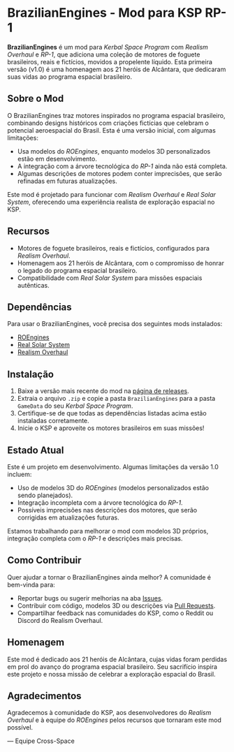 # BrazilianEngines - Mod para KSP RP-1

**BrazilianEngines** é um mod para *Kerbal Space Program* com *Realism Overhaul* e *RP-1*, que adiciona uma coleção de motores de foguete brasileiros, reais e fictícios, movidos a propelente líquido. Esta primeira versão (v1.0) é uma homenagem aos 21 heróis de Alcântara, que dedicaram suas vidas ao programa espacial brasileiro.

## Sobre o Mod
O BrazilianEngines traz motores inspirados no programa espacial brasileiro, combinando designs históricos com criações fictícias que celebram o potencial aeroespacial do Brasil. Esta é uma versão inicial, com algumas limitações:
- Usa modelos do *ROEngines*, enquanto modelos 3D personalizados estão em desenvolvimento.
- A integração com a árvore tecnológica do *RP-1* ainda não está completa.
- Algumas descrições de motores podem conter imprecisões, que serão refinadas em futuras atualizações.

Este mod é projetado para funcionar com *Realism Overhaul* e *Real Solar System*, oferecendo uma experiência realista de exploração espacial no KSP.

## Recursos
- Motores de foguete brasileiros, reais e fictícios, configurados para *Realism Overhaul*.
- Homenagem aos 21 heróis de Alcântara, com o compromisso de honrar o legado do programa espacial brasileiro.
- Compatibilidade com *Real Solar System* para missões espaciais autênticas.

## Dependências
Para usar o BrazilianEngines, você precisa dos seguintes mods instalados:
- [ROEngines](https://github.com/KSP-RO/ROEngines)
- [Real Solar System](https://github.com/KSP-RO/RealSolarSystem)
- [Realism Overhaul](https://github.com/KSP-RO/RealismOverhaul)

## Instalação
1. Baixe a versão mais recente do mod na [página de releases](https://github.com/Cross-Space/BrazilianEngines/releases).
2. Extraia o arquivo `.zip` e copie a pasta `BrazilianEngines` para a pasta `GameData` do seu *Kerbal Space Program*.
3. Certifique-se de que todas as dependências listadas acima estão instaladas corretamente.
4. Inicie o KSP e aproveite os motores brasileiros em suas missões!

## Estado Atual
Este é um projeto em desenvolvimento. Algumas limitações da versão 1.0 incluem:
- Uso de modelos 3D do *ROEngines* (modelos personalizados estão sendo planejados).
- Integração incompleta com a árvore tecnológica do *RP-1*.
- Possíveis imprecisões nas descrições dos motores, que serão corrigidas em atualizações futuras.

Estamos trabalhando para melhorar o mod com modelos 3D próprios, integração completa com o *RP-1* e descrições mais precisas.

## Como Contribuir
Quer ajudar a tornar o BrazilianEngines ainda melhor? A comunidade é bem-vinda para:
- Reportar bugs ou sugerir melhorias na aba [Issues](https://github.com/Cross-Space/BrazilianEngines/issues).
- Contribuir com código, modelos 3D ou descrições via [Pull Requests](https://github.com/Cross-Space/BrazilianEngines/pulls).
- Compartilhar feedback nas comunidades do KSP, como o Reddit ou Discord do Realism Overhaul.

## Homenagem
Este mod é dedicado aos 21 heróis de Alcântara, cujas vidas foram perdidas em prol do avanço do programa espacial brasileiro. Seu sacrifício inspira este projeto e nossa missão de celebrar a exploração espacial do Brasil.

## Agradecimentos
Agradecemos à comunidade do KSP, aos desenvolvedores do *Realism Overhaul* e à equipe do *ROEngines* pelos recursos que tornaram este mod possível.

— Equipe Cross-Space
